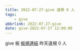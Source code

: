 ```yaml
---
title: 2022-07-27-give 違規 0 人
tags:
    - give
abbrlink: 2022-07-27-give
date: give-2022-07-27 12:00:00
---
```

give 板 [板規連結](https://www.ptt.cc/bbs/give/M.1612495900.A.C32.html)
昨天違規 0 人
